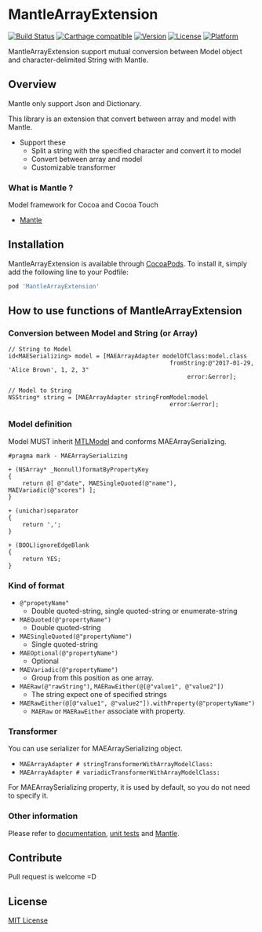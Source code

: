 # MantleArrayExtension
[![Build Status](https://github.com/soranoba/MantleArrayExtension/actions/workflows/ci.yml/badge.svg)](https://github.com/soranoba/MantleArrayExtension/actions?query=branch%3Amaster+workflow%3A"ci")
[![Carthage compatible](https://img.shields.io/badge/Carthage-compatible-4BC51D.svg?style=flat)](https://github.com/Carthage/Carthage)
[![Version](https://img.shields.io/cocoapods/v/MantleArrayExtension.svg?style=flat)](http://cocoapods.org/pods/MantleArrayExtension)
[![License](https://img.shields.io/cocoapods/l/MantleArrayExtension.svg?style=flat)](http://cocoapods.org/pods/MantleArrayExtension)
[![Platform](https://img.shields.io/cocoapods/p/MantleArrayExtension.svg?style=flat)](http://cocoapods.org/pods/MantleArrayExtension)

MantleArrayExtension support mutual conversion between Model object and character-delimited String with Mantle.

## Overview

Mantle only support Json and Dictionary.

This library is an extension that convert between array and model with Mantle.

- Support these
  - Split a string with the specified character and convert it to model
  - Convert between array and model
  - Customizable transformer

### What is Mantle ?
Model framework for Cocoa and Cocoa Touch

- [Mantle](https://github.com/Mantle/Mantle)

## Installation

MantleArrayExtension is available through [CocoaPods](http://cocoapods.org). To install
it, simply add the following line to your Podfile:

```ruby
pod 'MantleArrayExtension'
```

## How to use functions of MantleArrayExtension

### Conversion between Model and String (or Array)

```objc
// String to Model
id<MAESerializing> model = [MAEArrayAdapter modelOfClass:model.class
                                              fromString:@"2017-01-29, 'Alice Brown', 1, 2, 3"
                                                   error:&error];

// Model to String
NSString* string = [MAEArrayAdapter stringFromModel:model
                                              error:&error];
```

### Model definition

Model MUST inherit [MTLModel](https://github.com/Mantle/Mantle#mtlmodel) and conforms MAEArraySerializing.

```objc
#pragma mark - MAEArraySerializing

+ (NSArray* _Nonnull)formatByPropertyKey
{
    return @[ @"date", MAESingleQuoted(@"name"), MAEVariadic(@"scores") ];
}

+ (unichar)separator
{
    return ',';
}

+ (BOOL)ignoreEdgeBlank
{
    return YES;
}
```

### Kind of format

- `@"propetyName"`
  - Double quoted-string, single quoted-string or enumerate-string
- `MAEQuoted(@"propertyName")`
  - Double quoted-string
- `MAESingleQuoted(@"propertyName")`
  - Single quoted-string
- `MAEOptional(@"propertyName")`
  - Optional
- `MAEVariadic(@"propertyName")`
  - Group from this position as one array.
- `MAERaw(@"rawString")`, `MAERawEither(@[@"value1", @"value2"])`
  - The string expect one of specified strings
- `MAERawEither(@[@"value1", @"value2"]).withProperty(@"propertyName")`
  - `MAERaw` or `MAERawEither` associate with property.

### Transformer
You can use serializer for MAEArraySerializing object.

- `MAEArrayAdapter # stringTransformerWithArrayModelClass:`
- `MAEArrayAdapter # variadicTransformerWithArrayModelClass:`

For MAEArraySerializing property, it is used by default, so you do not need to specify it.

### Other information

Please refer to [documentation](http://cocoadocs.org/docsets/MantleArrayExtension), [unit tests](MantleArrayExtensionTests) and [Mantle](https://github.com/Mantle/Mantle).

## Contribute

Pull request is welcome =D

## License

[MIT License](LICENSE)

